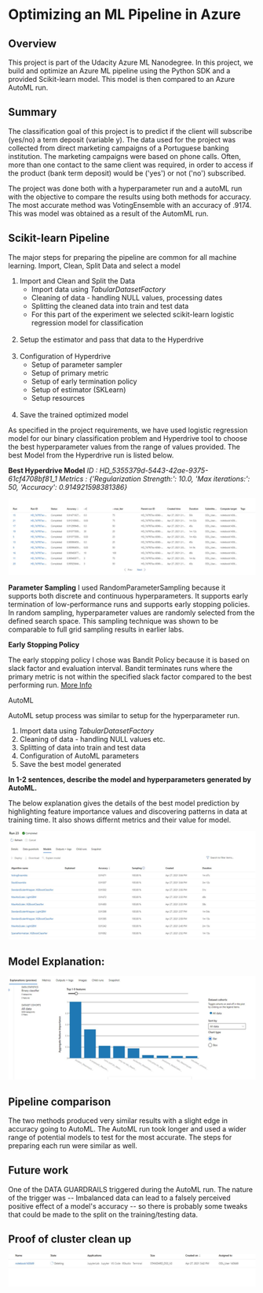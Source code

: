 # Optimizing an ML Pipeline in Azure

## Overview
This project is part of the Udacity Azure ML Nanodegree.
In this project, we build and optimize an Azure ML pipeline using the Python SDK and a provided Scikit-learn model.
This model is then compared to an Azure AutoML run.

## Summary
The classification goal of this project is to predict if the client will subscribe (yes/no) a term deposit (variable y).  The data used for the project was collected from 
direct marketing campaigns of a Portuguese banking institution. The marketing campaigns were based on phone calls. Often, more than one contact to the same client was required, in order to access if the product (bank term deposit) would be ('yes') or not ('no') subscribed.


The project was done both with a hyperparameter run and a autoML run with the objective to compare the results using both methods for accuracy.  The most accurate method was VotingEnsemble with an accuracy of .9174.  This was model was obtained as a result of the AutomML run. 


## Scikit-learn Pipeline
The major steps for preparing the pipeline are common for all machine learning.  Import, Clean, Split Data and select a model 
<ol>
  <li>Import and Clean and Split the Data
    <ul>
      <li> Import data using <i>TabularDatasetFactory</i> </li>
      <li> Cleaning of data -  handling NULL values, processing dates </li>
      <li> Splitting the cleaned data into train and test data </li>
      <li> For this part of the experiment we selected scikit-learn logistic regression model for classification </li> 
    </ul>
  </li><br>
  <li>Setup the estimator and pass that data to the Hyperdrive</li><br>
  <li> Configuration of Hyperdrive 
    <ul>
      <li> Setup of parameter sampler </li>
      <li> Setup of primary metric </li>
      <li> Setup of early termination policy </li>
      <li> Setup of estimator (SKLearn) </li>
      <li> Setup resources </li>
   </ul>
  </li><br>  
  <li>Save the trained optimized model</li>
</ol>

<p>As specified in the project requirements, we have used logistic regression model for our binary classification problem and Hyperdrive tool to choose the best hyperparameter values from the range of values provided. 
The best Model from the Hyperdrive run is listed below. </p> 

<strong>Best Hyperdrive Model</strong>
<i>ID :  HD_5355379d-5443-42ae-9375-61cf4708bf81_1
Metrics :  {'Regularization Strength:': 10.0, 'Max iterations:': 50, 'Accuracy': 0.914921598381386} </i>

<img src = "https://github.com/slcdlvpr/PipelineSetup/blob/main/Images/hyperparameter.JPG" />


<strong>Parameter Sampling</strong>
I used RandomParameterSampling because it supports both discrete and continuous hyperparameters. It supports early termination of low-performance runs and supports early stopping policies.  In random sampling, hyperparameter values are randomly selected from the defined search space. This sampling technique was shown to be comparable to full grid sampling results in earlier labs.  

<strong>Early Stopping Policy</strong>
<p> The early stopping policy I chose was Bandit Policy because it is based on slack factor and evaluation interval. Bandit terminates runs where the primary metric is not within the specified slack factor compared to the best performing run. <a href = 'https://docs.microsoft.com/en-us/python/api/azureml-train-core/azureml.train.hyperdrive.banditpolicy?view=azure-ml-py&preserve-view=true#&preserve-view=truedefinition'> More Info</a></p



## AutoML
AutoML setup process was similar to setup for the hyperparameter run. 
<ol>
  <li> Import data using <i>TabularDatasetFactory</i></li>
  <li> Cleaning of data -  handling NULL values etc. </li>
  <li> Splitting of data into train and test data </li>
  <li> Configuration of AutoML parameters </li>
  <li> Save the best model generated </li>
</ol>

**In 1-2 sentences, describe the model and hyperparameters generated by AutoML.**

The below explanation gives the details of the best model prediction by highlighting feature importance values and discovering patterns in data at training time. It also shows differnt metrics and their value for model.

<img src = "https://github.com/slcdlvpr/PipelineSetup/blob/main/Images/AutoML.JPG" />

## Model Explanation:

<img src = "https://github.com/slcdlvpr/PipelineSetup/blob/main/Images/ModelExplanationAML.JPG" />

## Pipeline comparison
The two methods produced very similar results with a slight edge in accuracy going to AutoML.  The AutoML run took longer and used a wider range of potential models to test for the most accurate.  The steps for preparing each run were similar as well. 

## Future work
One of the DATA GUARDRAILS triggered during the AutoML run.  The nature of the trigger was -- Imbalanced data can lead to a falsely perceived positive effect of a model's accuracy -- so there is probably some tweaks that could be made to the split on the training/testing data. 


## Proof of cluster clean up
<img src = "https://github.com/slcdlvpr/PipelineSetup/blob/main/Images/Cleanup.JPG"/>

